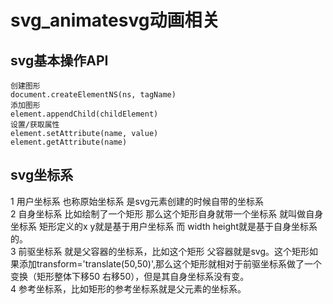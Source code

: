 # svg_animatesvg动画相关

## svg基本操作API
```
创建图形
document.createElementNS(ns, tagName)
添加图形
element.appendChild(childElement)
设置/获取属性
element.setAttribute(name, value)
element.getAttribute(name)
```
## svg坐标系
1 用户坐标系 也称原始坐标系 是svg元素创建的时候自带的坐标系  
2 自身坐标系 比如绘制了一个矩形 那么这个矩形自身就带一个坐标系 就叫做自身坐标系 矩形定义的x y就是基于用户坐标系 而 width height就是基于自身坐标系的。  
3 前驱坐标系 就是父容器的坐标系，比如这个矩形 父容器就是svg。这个矩形如果添加transform='translate(50,50)',那么这个矩形就相对于前驱坐标系做了一个变换（矩形整体下移50 右移50），但是其自身坐标系没有变。  
4 参考坐标系，比如矩形的参考坐标系就是父元素的坐标系。
